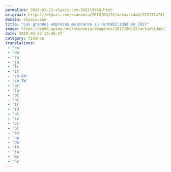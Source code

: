 ```yaml
---
permalink: 2018-03-22-elpais.com-389319968.html
original: https://elpais.com/economia/2018/03/22/actualidad/1521724741_136707.html#?ref=rss&format=simple&link=link
domain: elpais.com
title: "Las grandes empresas mejoraron su rentabilidad en 2017"
image: https://ep00.epimg.net/economia/imagenes/2017/06/22/actualidad/1498159560_112420_1498236792_rrss_normal.jpg
date: 2018-03-22 15:46:27
category: finance
translations: 
 - 'en'
 - 'de'
 - 'ru'
 - 'ja'
 - 'fr'
 - 'it'
 - 'zh-CN'
 - 'zh-TW'
 - 'ar'
 - 'fa'
 - 'pt'
 - 'hi'
 - 'tr'
 - 'id'
 - 'nl'
 - 'sv'
 - 'vi'
 - 'pl'
 - 'ko'
 - 'no'
 - 'da'
 - 'th'
 - 'ta'
 - 'ms'
 - 'hy'
---
```


